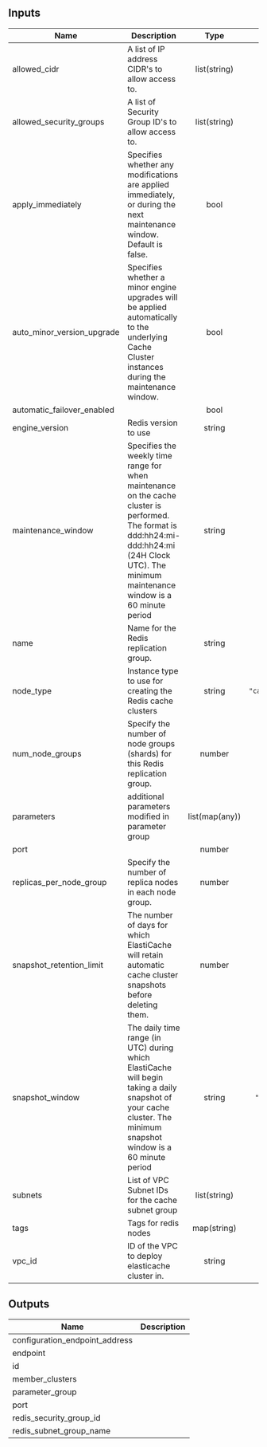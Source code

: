 <!-- BEGINNING OF PRE-COMMIT-TERRAFORM DOCS HOOK -->
## Inputs

| Name | Description | Type | Default | Required |
|------|-------------|:----:|:-----:|:-----:|
| allowed\_cidr | A list of IP address CIDR's to allow access to. | list(string) | `[]` | no |
| allowed\_security\_groups | A list of Security Group ID's to allow access to. | list(string) | `[]` | no |
| apply\_immediately | Specifies whether any modifications are applied immediately, or during the next maintenance window. Default is false. | bool | `"false"` | no |
| auto\_minor\_version\_upgrade | Specifies whether a minor engine upgrades will be applied automatically to the underlying Cache Cluster instances during the maintenance window. | bool | `"true"` | no |
| automatic\_failover\_enabled |  | bool | `"true"` | no |
| engine\_version | Redis version to use | string | `"5.0.5"` | no |
| maintenance\_window | Specifies the weekly time range for when maintenance on the cache cluster is performed. The format is ddd:hh24:mi-ddd:hh24:mi (24H Clock UTC). The minimum maintenance window is a 60 minute period | string | `"fri:08:00-fri:09:00"` | no |
| name | Name for the Redis replication group. | string | n/a | yes |
| node\_type | Instance type to use for creating the Redis cache clusters | string | `"cache.m5.large"` | no |
| num\_node\_groups | Specify the number of node groups (shards) for this Redis replication group. | number | `"1"` | no |
| parameters | additional parameters modified in parameter group | list(map(any)) | `[]` | no |
| port |  | number | `"6379"` | no |
| replicas\_per\_node\_group | Specify the number of replica nodes in each node group. | number | `"2"` | no |
| snapshot\_retention\_limit | The number of days for which ElastiCache will retain automatic cache cluster snapshots before deleting them. | number | `"0"` | no |
| snapshot\_window | The daily time range (in UTC) during which ElastiCache will begin taking a daily snapshot of your cache cluster. The minimum snapshot window is a 60 minute period | string | `"06:30-07:30"` | no |
| subnets | List of VPC Subnet IDs for the cache subnet group | list(string) | n/a | yes |
| tags | Tags for redis nodes | map(string) | `{}` | no |
| vpc\_id | ID of the VPC to deploy elasticache cluster in. | string | n/a | yes |

## Outputs

| Name | Description |
|------|-------------|
| configuration\_endpoint\_address |  |
| endpoint |  |
| id |  |
| member\_clusters |  |
| parameter\_group |  |
| port |  |
| redis\_security\_group\_id |  |
| redis\_subnet\_group\_name |  |

<!-- END OF PRE-COMMIT-TERRAFORM DOCS HOOK -->
